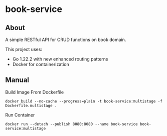 # book-service

## About
A simple RESTful API for CRUD functions on book domain.

This project uses:
- Go 1.22.2 with new enhanced routing patterns
- Docker for containerization

## Manual
Build Image From Dockerfile
```
docker build --no-cache --progress=plain -t book-service:multistage -f Dockerfile.multistage .
```

Run Container
```
docker run --detach --publish 8080:8080 --name book-service book-service:multistage
```
